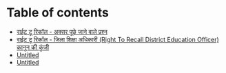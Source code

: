 # Table of contents

* [राईट टू रिकॉल - अक्सर पूछे जाने वाले प्रश्न](README.md)
* [राईट टू रिकॉल - जिला शिक्षा अधिकारी \(Right To Recall District Education Officer\) कानून की कुंजी](right-to-recall-district-education-officer.md)
* [Untitled](untitled.md)
* [Untitled](untitled-1.md)

